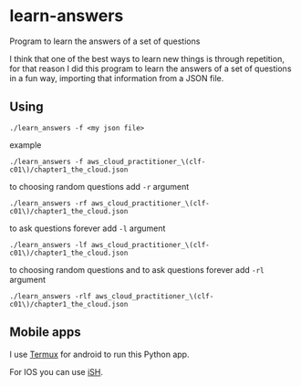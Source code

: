 # learn-answers
Program to learn the answers of a set of questions

I think that one of the best ways to learn new things is through repetition, for that reason I did this program to learn the answers of a set of questions in a fun way, importing that information from a JSON file.

## Using

```
./learn_answers -f <my json file>
```

example

```
./learn_answers -f aws_cloud_practitioner_\(clf-c01\)/chapter1_the_cloud.json
```

to choosing random questions add `-r` argument

```
./learn_answers -rf aws_cloud_practitioner_\(clf-c01\)/chapter1_the_cloud.json
```

to ask questions forever add `-l` argument

```
./learn_answers -lf aws_cloud_practitioner_\(clf-c01\)/chapter1_the_cloud.json
```

to choosing random questions and to ask questions forever add `-rl` argument

```
./learn_answers -rlf aws_cloud_practitioner_\(clf-c01\)/chapter1_the_cloud.json
```

## Mobile apps

I use [Termux](https://play.google.com/store/apps/details?id=com.termux) for android to run this Python app.

For IOS you can use [iSH](https://ish.app/).
